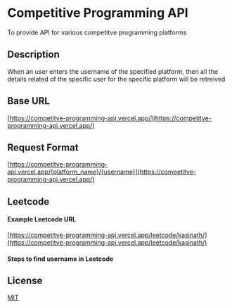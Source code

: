 # Competitive Programming API

To provide API for various competitve programming platforms

## Description

When an user enters the username of the specified platform, then all the details related of the specific user for the specific platform will be retreived

## Base URL
[https://competitve-programming-api.vercel.app/](https://competitve-programming-api.vercel.app/)

## Request Format
[https://competitve-programming-api.vercel.app/{platform_name}/{username}](https://competitve-programming-api.vercel.app/)

## Leetcode
#### Example Leetcode URL
[https://competitve-programming-api.vercel.app/leetcode/kasinath/](https://competitve-programming-api.vercel.app/leetcode/kasinath/)
#### Steps to find username in Leetcode
    

## License

[MIT](https://choosealicense.com/licenses/mit/)
